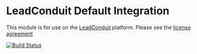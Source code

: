 # LeadConduit Default Integration

This module is for use on the [LeadConduit](http://activeprospect.com/products/leadconduit/) platform. Please see the [license agreement](http://creativecommons.org/licenses/by-nc-nd/4.0/)


[![Build Status](https://travis-ci.org/activeprospect/leadconduit-integration-default.svg?branch=master)](https://travis-ci.org/activeprospect/leadconduit-integration-default)


